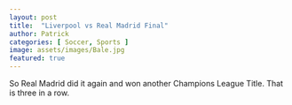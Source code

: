 ```yaml
---
layout: post
title:  "Liverpool vs Real Madrid Final"
author: Patrick
categories: [ Soccer, Sports ]
image: assets/images/Bale.jpg
featured: true
---
```


So Real Madrid did it again and won another Champions League Title. That is three in a row. 
